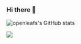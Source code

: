 ### Hi there 👋

![openleafs's GitHub stats](https://github-readme-stats.vercel.app/api?username=openleafs&show_icons=true&theme=flag-india)

<a href="https://github.com/openleafs/clash-configuration-transfer">
  <img align="center" src="https://github-readme-stats.vercel.app/api/pin/?username=openleafs&repo=clash-configuration-transfer" />
</a>
